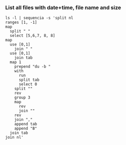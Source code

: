### List all files with date+time, file name and size
```shell
ls -l | sequencia -s 'split nl
ranges [1, -1]
map
  split " "
  select [5,6,7, 8, 8]
map
  use [0,1]
    join " "
  use [0,1]
    join tab
  map 1
    prepend "du -b "
    with
      run
      split tab
      select 0
    split ""
    rev
    group 3
    map
      rev
      join ""
    rev
    join ","
    append tab
    append "B"
  join tab
join nl'
```

